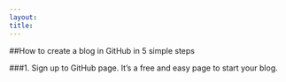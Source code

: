 ```yaml
---
layout:
title:
---
```


##How to create a blog in GitHub in 5 simple steps

###1.	Sign up to GitHub page. It’s a free and easy page to start your blog. 
